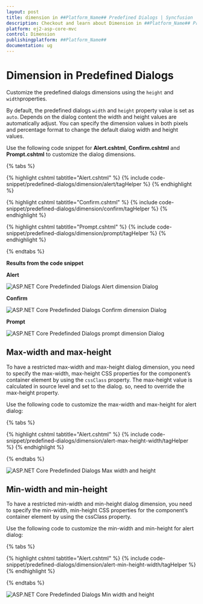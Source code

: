 ```yaml
---
layout: post
title: dimension in ##Platform_Name## Predefined Dialogs | Syncfusion
description: Checkout and learn about Dimension in ##Platform_Name## Predefined Dialogs of Syncfusion Essential JS 2 and more details.
platform: ej2-asp-core-mvc
control: Dimension
publishingplatform: ##Platform_Name##
documentation: ug
---
```


# Dimension in Predefined Dialogs

Customize the predefined dialogs dimensions using the `height` and `width`properties.

By default, the predefined dialogs `width` and `height` property value is set as `auto`. Depends on the dialog content the width and height values are automatically adjust. You can specify the dimension values in both pixels and percentage format to change the default dialog width and height values.

Use the following code snippet for **Alert.cshtml**, **Confirm.cshtml** and **Prompt.cshtml** to customize the dialog dimensions.

{% tabs %}

{% highlight cshtml tabtitle="Alert.cshtml" %}
{% include code-snippet/predefined-dialogs/dimension/alert/tagHelper %}
{% endhighlight %}

{% highlight cshtml tabtitle="Confirm.cshtml" %}
{% include code-snippet/predefined-dialogs/dimension/confirm/tagHelper %}
{% endhighlight %}

{% highlight cshtml tabtitle="Prompt.cshtml" %}
{% include code-snippet/predefined-dialogs/dimension/prompt/tagHelper %}
{% endhighlight %}

{% endtabs %}

**Results from the code snippet**

**Alert**

![ASP.NET Core Predefinded Dialogs Alert dimension Dialog](./images/asp-core-mvc-predefinded-dialogs-alert-dimension.png)

**Confirm**

![ASP.NET Core Predefinded Dialogs Confirm dimension Dialog](./images/asp-core-mvc-predefinded-dialogs-confirm-dimension.png)

**Prompt**

![ASP.NET Core Predefinded Dialogs prompt dimension Dialog](./images/asp-core-mvc-predefinded-dialogs-prompt-dimension.png)

## Max-width and max-height

To have a restricted max-width and max-height dialog dimension, you need to specify the max-width, max-height CSS properties for the component’s container element by using the `cssClass` property. The max-height value is calculated in source level and set to the dialog. so, need to override the max-height property.

Use the following code to customize the max-width and max-height for alert dialog:


{% tabs %}

{% highlight cshtml tabtitle="Alert.cshtml" %}
{% include code-snippet/predefined-dialogs/dimension/alert-max-height-width/tagHelper %}
{% endhighlight %}

{% endtabs %}

![ASP.NET Core Predefinded Dialogs Max width and height](./images/asp-core-mvc-predefinded-dialogs-alert-dimension-max-height-width.png)

## Min-width and min-height

To have a restricted min-width and min-height dialog dimension, you need to specify the min-width, min-height CSS properties for the component’s container element by using the cssClass property.

Use the following code to customize the min-width and min-height for alert dialog:

{% tabs %}

{% highlight cshtml tabtitle="Alert.cshtml" %}
{% include code-snippet/predefined-dialogs/dimension/alert-min-height-width/tagHelper %}
{% endhighlight %}

{% endtabs %}

![ASP.NET Core Predefinded Dialogs Min width and height](./images/asp-core-mvc-predefinded-dialogs-alert-dimension-min-height-width.png)